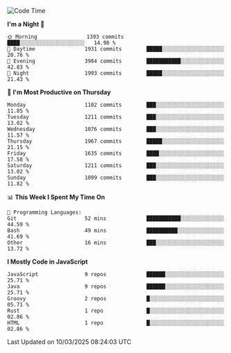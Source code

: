 <!--START_SECTION:waka-->
![Code Time](http://img.shields.io/badge/Code%20Time-1%2C341%20hrs%2031%20mins-blue)

**I'm a Night 🦉** 

```text
🌞 Morning                1393 commits        ████░░░░░░░░░░░░░░░░░░░░░   14.98 % 
🌆 Daytime                1931 commits        █████░░░░░░░░░░░░░░░░░░░░   20.76 % 
🌃 Evening                3984 commits        ███████████░░░░░░░░░░░░░░   42.83 % 
🌙 Night                  1993 commits        █████░░░░░░░░░░░░░░░░░░░░   21.43 % 
```
📅 **I'm Most Productive on Thursday** 

```text
Monday                   1102 commits        ███░░░░░░░░░░░░░░░░░░░░░░   11.85 % 
Tuesday                  1211 commits        ███░░░░░░░░░░░░░░░░░░░░░░   13.02 % 
Wednesday                1076 commits        ███░░░░░░░░░░░░░░░░░░░░░░   11.57 % 
Thursday                 1967 commits        █████░░░░░░░░░░░░░░░░░░░░   21.15 % 
Friday                   1635 commits        ████░░░░░░░░░░░░░░░░░░░░░   17.58 % 
Saturday                 1211 commits        ███░░░░░░░░░░░░░░░░░░░░░░   13.02 % 
Sunday                   1099 commits        ███░░░░░░░░░░░░░░░░░░░░░░   11.82 % 
```


📊 **This Week I Spent My Time On** 

```text
💬 Programming Languages: 
Git                      52 mins             ███████████░░░░░░░░░░░░░░   44.59 % 
Bash                     49 mins             ██████████░░░░░░░░░░░░░░░   41.69 % 
Other                    16 mins             ███░░░░░░░░░░░░░░░░░░░░░░   13.72 % 
```

**I Mostly Code in JavaScript** 

```text
JavaScript               9 repos             ██████░░░░░░░░░░░░░░░░░░░   25.71 % 
Java                     9 repos             ██████░░░░░░░░░░░░░░░░░░░   25.71 % 
Groovy                   2 repos             █░░░░░░░░░░░░░░░░░░░░░░░░   05.71 % 
Rust                     1 repo              █░░░░░░░░░░░░░░░░░░░░░░░░   02.86 % 
HTML                     1 repo              █░░░░░░░░░░░░░░░░░░░░░░░░   02.86 % 
```




 Last Updated on 10/03/2025 08:24:03 UTC
<!--END_SECTION:waka-->
